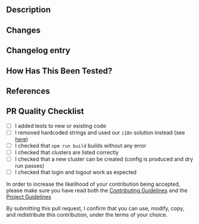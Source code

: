 ## Description

<!-- Summary of what this PR introduces and possibly why -->

## Changes

<!-- List of relevant changes introduced -->

## Changelog entry

<!-- A sentence to be added to the next release's changelog that captures the changes in this PR -->

## How Has This Been Tested?

<!-- The tests you ran to verify your changes -->

## References

<!-- Any link to resources, issues, other PRs that are relevant to this PR -->

## PR Quality Checklist

- [ ] I added tests to new or existing code
- [ ] I removed hardcoded strings and used our `i18n` solution instead (see [here](https://github.com/aws-samples/pcluster-manager/pull/175/commits/fdc6b77987c87a26f51dbc8da5d371d95ef80601))
- [ ] I checked that `npm run build` builds without any error
- [ ] I checked that clusters are listed correctly
- [ ] I checked that a new cluster can be created (config is produced and dry run passes)
- [ ] I checked that login and logout work as expected

In order to increase the likelihood of your contribution being accepted, please make sure you have read both the [Contributing Guidelines](CONTRIBUTING.md) and the [Project Guidelines](PROJECT_GUIDELINES.md)

By submitting this pull request, I confirm that you can use, modify, copy, and redistribute this contribution, under the terms of your choice.
